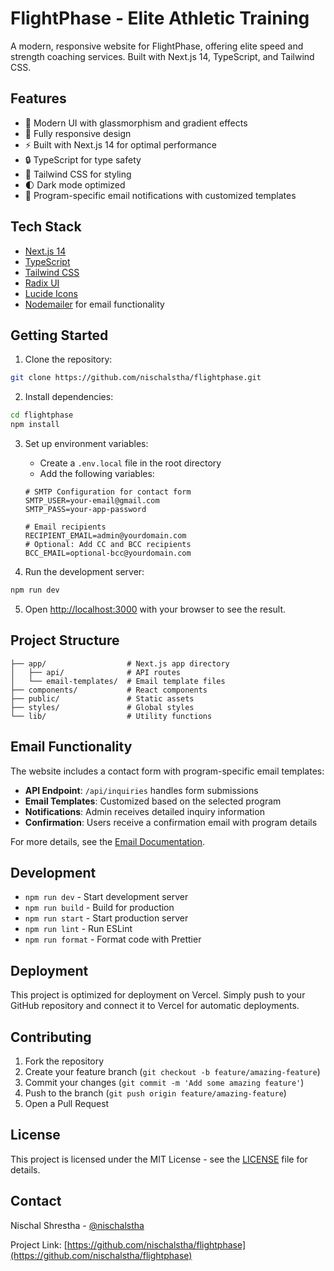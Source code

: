 # FlightPhase - Elite Athletic Training

A modern, responsive website for FlightPhase, offering elite speed and strength coaching services. Built with Next.js 14, TypeScript, and Tailwind CSS.

## Features

- 🎨 Modern UI with glassmorphism and gradient effects
- 📱 Fully responsive design
- ⚡ Built with Next.js 14 for optimal performance
- 🔒 TypeScript for type safety
- 🎯 Tailwind CSS for styling
- 🌓 Dark mode optimized
- 📧 Program-specific email notifications with customized templates

## Tech Stack

- [Next.js 14](https://nextjs.org/)
- [TypeScript](https://www.typescriptlang.org/)
- [Tailwind CSS](https://tailwindcss.com/)
- [Radix UI](https://www.radix-ui.com/)
- [Lucide Icons](https://lucide.dev/)
- [Nodemailer](https://nodemailer.com/) for email functionality

## Getting Started

1. Clone the repository:

```bash
git clone https://github.com/nischalstha/flightphase.git
```

2. Install dependencies:

```bash
cd flightphase
npm install
```

3. Set up environment variables:
   - Create a `.env.local` file in the root directory
   - Add the following variables:
   ```
   # SMTP Configuration for contact form
   SMTP_USER=your-email@gmail.com
   SMTP_PASS=your-app-password
   
   # Email recipients
   RECIPIENT_EMAIL=admin@yourdomain.com
   # Optional: Add CC and BCC recipients
   BCC_EMAIL=optional-bcc@yourdomain.com
   ```

4. Run the development server:

```bash
npm run dev
```

5. Open [http://localhost:3000](http://localhost:3000) with your browser to see the result.

## Project Structure

```
├── app/                  # Next.js app directory
│   ├── api/              # API routes
│   └── email-templates/  # Email template files
├── components/           # React components
├── public/               # Static assets
├── styles/               # Global styles
└── lib/                  # Utility functions
```

## Email Functionality

The website includes a contact form with program-specific email templates:

- **API Endpoint**: `/api/inquiries` handles form submissions
- **Email Templates**: Customized based on the selected program
- **Notifications**: Admin receives detailed inquiry information
- **Confirmation**: Users receive a confirmation email with program details

For more details, see the [Email Documentation](docs/EMAIL.md).

## Development

- `npm run dev` - Start development server
- `npm run build` - Build for production
- `npm run start` - Start production server
- `npm run lint` - Run ESLint
- `npm run format` - Format code with Prettier

## Deployment

This project is optimized for deployment on Vercel. Simply push to your GitHub repository and connect it to Vercel for automatic deployments.

## Contributing

1. Fork the repository
2. Create your feature branch (`git checkout -b feature/amazing-feature`)
3. Commit your changes (`git commit -m 'Add some amazing feature'`)
4. Push to the branch (`git push origin feature/amazing-feature`)
5. Open a Pull Request

## License

This project is licensed under the MIT License - see the [LICENSE](LICENSE) file for details.

## Contact

Nischal Shrestha - [@nischalstha](https://github.com/nischalstha)

Project Link: [https://github.com/nischalstha/flightphase](https://github.com/nischalstha/flightphase)
